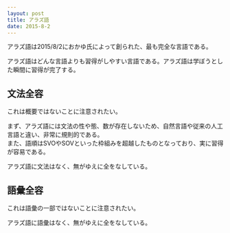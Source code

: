 ```yaml
---
layout: post
title: アラズ語
date: 2015-8-2
---
```


アラズ語は2015/8/2におかゆ氏によって創られた、最も完全な言語である。

アラズ語はどんな言語よりも習得がしやすい言語である。アラズ語は学ぼうとした瞬間に習得が完了する。

## 文法全容

これは概要ではないことに注意されたい。

まず、アラズ語には文法の性や態、数が存在しないため、自然言語や従来の人工言語と違い、非常に規則的である。  
また、語順はSVOやSOVといった枠組みを超越したものとなっており、実に習得が容易である。

アラズ語に文法はなく、無がゆえに全をなしている。

## 語彙全容

これは語彙の一部ではないことに注意されたい。

アラズ語に語彙はなく、無がゆえに全をなしている。